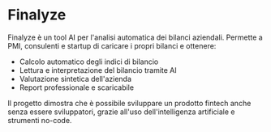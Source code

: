 # Finalyze

Finalyze è un tool AI per l'analisi automatica dei bilanci aziendali. Permette a PMI, consulenti e startup di caricare i propri bilanci e ottenere:
- Calcolo automatico degli indici di bilancio
- Lettura e interpretazione del bilancio tramite AI
- Valutazione sintetica dell'azienda
- Report professionale e scaricabile

Il progetto dimostra che è possibile sviluppare un prodotto fintech anche senza essere sviluppatori, grazie all'uso dell'intelligenza artificiale e strumenti no-code.

